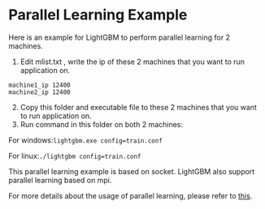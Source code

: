 Parallel Learning Example
=====================
Here is an example for LightGBM to perform parallel learning for 2 machines.

1. Edit mlist.txt , write the ip of these 2 machines that you want to run application on. 

  ```
  machine1_ip 12400
  machine2_ip 12400
  ```
  
2. Copy this folder and executable file to these 2 machines that you want to run application on.
3. Run command in this folder on both 2 machines:

  For windows:```lightgbm.exe config=train.conf```
  
  For linux:```./lightgbm config=train.conf```

This parallel learning example is based on socket. LightGBM also support parallel learning based on mpi.

For more details about the usage of parallel learning, please refer to [this]().
